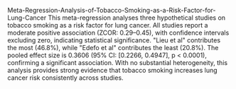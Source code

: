 Meta-Regression-Analysis-of-Tobacco-Smoking-as-a-Risk-Factor-for-Lung-Cancer
This meta-regression analyses three hypothetical studies on tobacco smoking as a risk factor for lung cancer. All studies report a moderate positive association (ZCOR: 0.29–0.45), with confidence intervals excluding zero, indicating statistical significance. "Lieu et al" contributes the most (46.8%), while "Edefo et al" contributes the least (20.8%). The pooled effect size is 0.3606 (95% CI: [0.2266, 0.4947], p < 0.0001), confirming a significant association. With no substantial heterogeneity, this analysis provides strong evidence that tobacco smoking increases lung cancer risk consistently across studies.
